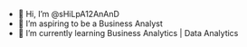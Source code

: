 - 👋 Hi, I’m @sHiLpA12AnAnD
- 👀 I’m aspiring to be a Business Analyst
- 🌱 I’m currently learning Business Analytics | Data Analytics


<!---
sHiLpA12AnAnD/sHiLpA12AnAnD is a ✨ special ✨ repository because its `README.md` (this file) appears on your GitHub profile.
You can click the Preview link to take a look at your changes.
--->
